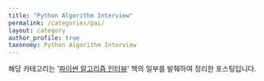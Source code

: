 ```yaml
---
title: "Python Algorithm Interview"
permalink: /categories/pai/
layout: category
author_profile: true
taxonomy: Python Algorithm Interview
---
```


해당 카테고리는 '[파이썬 알고리즘 인터뷰](https://product.kyobobook.co.kr/detail/S000001932748)' 책의 일부를 발췌하여 정리한 포스팅입니다.